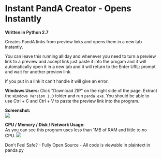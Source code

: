 # Instant PandA Creator - Opens Instantly

<strong>Written in Python 2.7</strong>

Creates PandA links from preview links and opens them in a new tab instantly.

You can leave this running all day and whenever you need to turn a preview link to a preview and accept link just paste it into the progam and it will automatically open it in a new tab and it will return to the Enter URL: prompt and wait for another preview link.

If you put in a link it can't handle it will give an error.

<strong>Windows Users:</strong> Click "Download ZIP" on the right side of the page. Extract the ```Windows Version 1.0``` folder and run ```panda.exe```. You should be able to use Ctrl + C and Ctrl + V to paste the preview link into the program.

<strong>Screenshot:</strong><br>
<img src= "http://tinyurl.com/shotvbtest">


<strong>CPU / Memory / Disk / Network Usage:</strong><br>
As you can see this program uses less than 1MB of RAM and little to no CPU.
<img src ="http://tinyurl.com/p68oehj">


Don't Feel Safe? - Fully Open Source - All code is viewable in plaintext in panda.py
